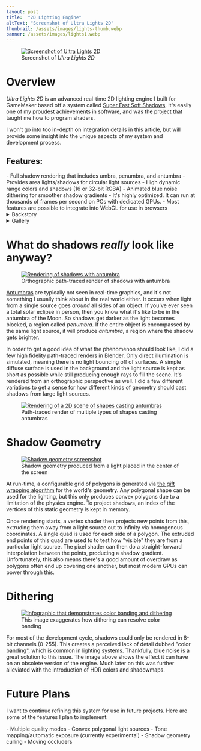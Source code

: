 ```yaml
---
layout: post
title:  "2D Lighting Engine"
altText: "Screenshot of Ultra Lights 2D"
thumbnail: /assets/images/lights-thumb.webp
banner: /assets/images/lights1.webp
---
```


<figure class="featured-image" >
  <a href="{{ "/assets/images/lights2.webp" | relative_url }}" target="_blank">
    <img src="{{ "/assets/images/pre_lights2.webp" | relative_url }}" alt="Screenshot of Ultra Lights 2D" decode="sync">
  </a>
  <figcaption>Screenshot of 
    <em>Ultra Lights 2D</em>
  </figcaption>
</figure>

<h1 tabindex="0">Overview</h1>

*Ultra Lights 2D* is an advanced real-time 2D lighting engine I built for GameMaker based off a system called [Super Fast Soft Shadows](https://slembcke.github.io/SuperFastSoftShadows). It's easily one of my proudest achievements in software, and was the project that taught me how to program shaders.

I won't go into too in-depth on integration details in this article, but will provide some insight into the unique aspects of my system and development process.

<h2 tabindex="0" class="no-margin">Features:</h2>
- Full shadow rendering that includes umbra, penumbra, and antumbra
- Provides area lights/shadows for circular light sources
- High dynamic range colors and shadows (16 or 32-bit RGBA)
- Animated blue noise dithering for smoother shadow gradients
- It's highly optimized. It can run at thousands of frames per second on PCs with dedicated GPUs.
- Most features are possible to integrate into WebGL for use in browsers 

<details>
  <summary>Backstory</summary>
  <p>
    In 2016, I came across this <a href="https://www.youtube.com/watch?v=AslPHY2Bomc" target="_blank">2D lighting demo</a> by a YouTuber named Slembcke. I always enjoy seeing what independent developers built, but this one was especially fascinating to me. It seemed to actually simulate area lighting to some degree without major performance costs. At the time, path/ray-tracing and radiosity were the only systems that I knew of which achieved this effect, but only with major drawbacks. Since there was nothing else quite like it, I often wondered how it worked, and if I could ever create something like it. At the time I barely even knew what shaders were.
  </p>
  <p>
    Fast forward to 2022 and I was interested in lighting systems again. While browsing for images of shadow antumbras for research, an image from <a href="https://slembcke.github.io/SuperFastSoftShadows">this post</a> popped up. I was astonished and ecstatic. It had only been about 6 months since he posted it. The post itself goes in depth on how the shadow system actually works, what the theory is, and also provides a WebGL example for people to try out. Finally, I had plenty of information to build and understand the system.
  </p>
</details>

<details>
  <summary>Gallery</summary>
  <a href="{{ "/assets/images/lights1.webp" | relative_url }}" target="_blank">
    <img class="post-gallery" src="{{ "/assets/images/pre_lights1.webp" | relative_url }}" target="_blank" alt="Screenshot of Ultra Lights 2D" loading="lazy">
  </a>
  <a href="{{ "/assets/images/lights3.webp" | relative_url }}" target="_blank">
    <img class="post-gallery" src="{{ "/assets/images/pre_lights3.webp" | relative_url }}" target="_blank" alt="Screenshot of Ultra Lights 2D" loading="lazy">
  </a>
  <a href="{{ "/assets/images/lights4.webp" | relative_url }}" target="_blank">
    <img class="post-gallery" src="{{ "/assets/images/lights4.webp" | relative_url }}" target="_blank" alt="Screenshot of Ultra Lights 2D" loading="lazy">
  </a>
    <a href="{{ "/assets/images/lights5.webp" | relative_url }}" target="_blank">
    <img class="post-gallery" src="{{ "/assets/images/lights5.webp" | relative_url }}" target="_blank" alt="Screenshot of Ultra Lights 2D" loading="lazy">
  </a>
</details>

<h1 tabindex="0">What do shadows <em>really</em> look like anyway?</h1>

<figure>
  <a href="{{ "/assets/images/antumbra.webp" | relative_url }}" target="_blank">
    <img class="min-height-640px" src="{{ "/assets/images/antumbra.webp" | relative_url }}" alt="Rendering of shadows with antumbra">
  </a>
  <figcaption>Orthographic path-traced render of shadows with antumbra</figcaption>
</figure>

[Antumbras](https://en.wikipedia.org/wiki/Umbra,_penumbra_and_antumbra) are typically not seen in real-time graphics, and it's not something I usually think about in the real world either. It occurs when light from a single source goes *around* all sides of an object. If you've ever seen a total solar eclipse in person, then you know what it's like to be in the antumbra of the Moon. So shadows get darker as the light becomes blocked, a region called *penumbra.* If the entire object is encompassed by the same light source, it will produce *antumbra*, a region where the shadow gets brighter.

In order to get a good idea of what the phenomenon should look like, I did a few high fidelity path-traced renders in Blender. Only direct illumination is simulated, meaning there is no light bouncing off of surfaces. A simple diffuse surface is used in the background and the light source is kept as short as possible while still producing enough rays to fill the scene. It's rendered from an orthographic perspective as well. I did a few different variations to get a sense for how different kinds of geometry should cast shadows from large light sources.

<figure>
  <a href="{{ "/assets/images/antumbra2.webp" | relative_url }}" target="_blank">
    <img class="min-height-1024px" src="{{ "/assets/images/pre_antumbra2.webp" | relative_url }}" alt="Rendering of a 2D scene of shapes casting antumbras">
  </a>
  <figcaption>Path-traced render of multiple types of shapes casting antumbras</figcaption>
</figure>

<h1 tabindex="0">Shadow Geometry</h1>

<figure>
  <a href="{{ "/assets/images/lightmesh.webp" | relative_url }}" target="_blank">
    <img src="{{ "/assets/images/lightmesh.webp" | relative_url }}" alt="Shadow geometry screenshot">
  </a>
  <figcaption>Shadow geometry produced from a light placed in the center of the screen</figcaption>
</figure>

At run-time, a configurable grid of polygons is generated via [the gift wrapping algorithm](https://en.wikipedia.org/wiki/Gift_wrapping_algorithm) for the world's geometry. Any polygonal shape can be used for the lighting, but this only produces convex polygons due to a limitation of the physics engine. To project shadows, an index of the vertices of this static geometry is kept in memory. 

Once rendering starts, a vertex shader then projects new points from this, extruding them away from a light source out to infinity via homogenous coordinates. A single quad is used for each side of a polygon. The extruded end points of this quad are used to to test how "visible" they are from a particular light source. The pixel shader can then do a straight-forward interpolation between the points, producing a shadow gradient. Unfortunately, this also means there's a good amount of overdraw as polygons often end up covering one another, but most modern GPUs can power through this.

<h1 tabindex="0">Dithering</h1>

<figure>
  <a href="{{ "/assets/images/dither.webp" | relative_url }}" target="_blank">
    <img class="min-height-720px" src="{{ "/assets/images/pre_dither.webp" | relative_url }}" alt="Infographic that demonstrates color banding and dithering">
  </a>
  <figcaption>This image exaggerates how dithering can resolve color banding</figcaption>
</figure>

For most of the development cycle, shadows could only be rendered in 8-bit channels (0-255). This creates a perceived lack of detail dubbed "color banding", which is common in lighting systems. Thankfully, blue noise is a great solution to this issue. The image above shows the effect it can have on an obsolete version of the engine. Much later on this was further alleviated with the introduction of HDR colors and shadowmaps.

<h1 tabindex="0">Future Plans</h1>

<p class="no-margin">I want to continue refining this system for use in future projects. Here are some of the features I plan to implement:</p>
- Multiple quality modes
- Convex polygonal light sources
- Tone mapping/automatic exposure (currently experimental)
- Shadow geometry culling
- Moving occluders